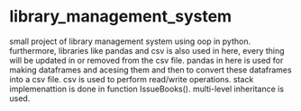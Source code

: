 # library_management_system
small project of library management system using oop in python. furthermore, libraries like pandas and csv is also used in here, every thing will be updated in or removed from the csv file.
pandas in here is used for making dataframes and acesing them and then to convert these dataframes into a csv file.
csv is used to perform read/write operations.
stack implemenattion is done in function IssueBooks().
multi-level inheritance is used.
